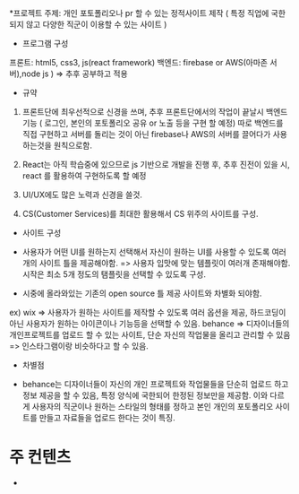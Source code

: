 *프로젝트 주제: 개인 포토폴리오나 pr 할 수 있는 정적사이트 제작 ( 특정 직업에 국한되지 않고 다양한 직군이 이용할 수 있는 사이트 )


* 프로그램 구성 

프론트: html5, css3, js(react framework)
백엔드: firebase or AWS(아마존 서버),node js  ) => 추후 공부하고 적용


* 규약 
1. 프론트단에 최우선적으로 신경을 쓰며, 추후 프론트단에서의 작업이 끝날시 백엔드 기능 ( 로그인, 본인의 포토폴리오 공유 or 노출 등을 구현 할 예정)
따로 백엔드를 직접 구현하고 서버를 돌리는 것이 아닌 firebase나 AWS의 서버를 끌어다가 사용하는것을 원칙으로함. 

2. React는 아직 학습중에 있으므로 js 기반으로 개발을 진행 후, 추후 진전이 있을 시, react 를 활용하여 구현하도록 할 예정

3. UI/UX에도 많은 노력과 신경을 쓸것.

4. CS(Customer Services)를 최대한 활용해서 CS 위주의 사이트를 구성. 


* 사이트 구성

- 사용자가 어떤 UI를 원하는지 선택해서 자신이 원하는 UI를 사용할 수 있도록 여러개의 사이트 틀을 제공해야함. 
  => 사용자 입맛에 맞는 템플릿이 여러개 존재해야함. 시작은 최소 5개 정도의 탬플릿을 선택할 수 있도록 구성.

- 시중에 올라와있는 기존의 open source 틀 제공 사이트와 차별화 되야함. 
  
 ex) wix => 사용자가 원하는 사이트를 제작할 수 있도록 여러 옵션을 제공, 하드코딩이 아닌 사용자가 원하는 아이콘이나 기능등을 선택할 수 있음. 
     behance => 디자이너들의 개인프로젝트를 업로드 할 수 있는 사이트, 단순 자신의 작업물을 올리고 관리할 수 있음 => 인스타그램이랑 비슷하다고 할 수 있음.
     

* 차별점 
 
- behance는 디자이너들이 자신의 개인 프로젝트와 작업물들을 단순히 업로드 하고 정보 제공을 할 수 있음, 특정 양식에 국한되어 한정된 정보만을 제공함.
  이와 다르게 사용자의 직군이나 원하는 스타일의 형태를 정하고 본인 개인의 포토폴리오 사이트를 만들고 자료들을 업로드 한다는 것이 특징.

# 주 컨텐츠 

- 
 
    







 